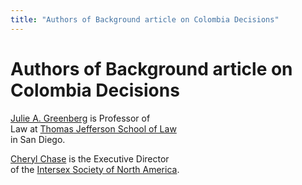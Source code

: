 ```yaml
---
title: "Authors of Background article on Colombia Decisions"
---
```


# Authors of Background article on Colombia Decisions

  
<A HREF="mailto:julieg@tjsl.edu">Julie A. Greenberg</A> is Professor of  
Law at <A HREF="http://www.tjsl.edu/">Thomas Jefferson School of Law</A>  
in San Diego.  


  
<A HREF="mailto:cchase@isna.org">Cheryl Chase</A> is the Executive Director  
of the <A HREF="http://www.isna.org/">Intersex Society of North America</A>.